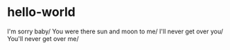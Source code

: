 # hello-world
I'm sorry baby/
You were there sun and moon to me/
I'll never get over you/
You'll never get over me/
